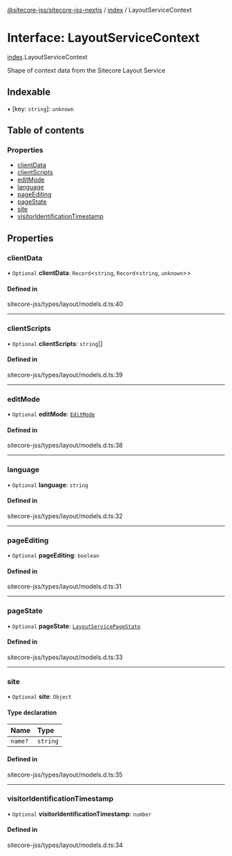 [@sitecore-jss/sitecore-jss-nextjs](../README.md) / [index](../modules/index.md) / LayoutServiceContext

# Interface: LayoutServiceContext

[index](../modules/index.md).LayoutServiceContext

Shape of context data from the Sitecore Layout Service

## Indexable

▪ [key: `string`]: `unknown`

## Table of contents

### Properties

- [clientData](index.LayoutServiceContext.md#clientdata)
- [clientScripts](index.LayoutServiceContext.md#clientscripts)
- [editMode](index.LayoutServiceContext.md#editmode)
- [language](index.LayoutServiceContext.md#language)
- [pageEditing](index.LayoutServiceContext.md#pageediting)
- [pageState](index.LayoutServiceContext.md#pagestate)
- [site](index.LayoutServiceContext.md#site)
- [visitorIdentificationTimestamp](index.LayoutServiceContext.md#visitoridentificationtimestamp)

## Properties

### clientData

• `Optional` **clientData**: `Record`\<`string`, `Record`\<`string`, `unknown`\>\>

#### Defined in

sitecore-jss/types/layout/models.d.ts:40

___

### clientScripts

• `Optional` **clientScripts**: `string`[]

#### Defined in

sitecore-jss/types/layout/models.d.ts:39

___

### editMode

• `Optional` **editMode**: [`EditMode`](../enums/index.EditMode.md)

#### Defined in

sitecore-jss/types/layout/models.d.ts:38

___

### language

• `Optional` **language**: `string`

#### Defined in

sitecore-jss/types/layout/models.d.ts:32

___

### pageEditing

• `Optional` **pageEditing**: `boolean`

#### Defined in

sitecore-jss/types/layout/models.d.ts:31

___

### pageState

• `Optional` **pageState**: [`LayoutServicePageState`](../enums/index.LayoutServicePageState.md)

#### Defined in

sitecore-jss/types/layout/models.d.ts:33

___

### site

• `Optional` **site**: `Object`

#### Type declaration

| Name | Type |
| :------ | :------ |
| `name?` | `string` |

#### Defined in

sitecore-jss/types/layout/models.d.ts:35

___

### visitorIdentificationTimestamp

• `Optional` **visitorIdentificationTimestamp**: `number`

#### Defined in

sitecore-jss/types/layout/models.d.ts:34
